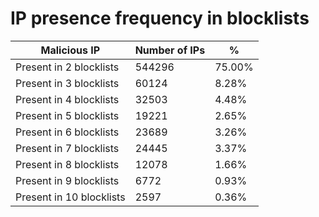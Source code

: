 # IP presence frequency in blocklists
| Malicious IP | Number of IPs | % |
|----|----|----|
| Present in 2 blocklists | 544296 | 75.00% |
| Present in 3 blocklists | 60124 | 8.28% |
| Present in 4 blocklists | 32503 | 4.48% |
| Present in 5 blocklists | 19221 | 2.65% |
| Present in 6 blocklists | 23689 | 3.26% |
| Present in 7 blocklists | 24445 | 3.37% |
| Present in 8 blocklists | 12078 | 1.66% |
| Present in 9 blocklists | 6772 | 0.93% |
| Present in 10 blocklists | 2597 | 0.36% |
